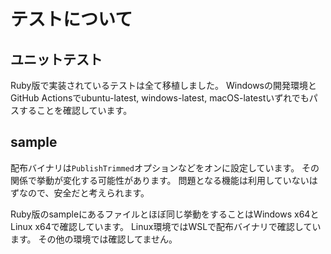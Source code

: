 # テストについて
## ユニットテスト
Ruby版で実装されているテストは全て移植しました。
Windowsの開発環境とGitHub Actionsでubuntu-latest, windows-latest, macOS-latestいずれでもパスすることを確認しています。

## sample
配布バイナリは`PublishTrimmed`オプションなどをオンに設定しています。
その関係で挙動が変化する可能性があります。
問題となる機能は利用していないはずなので、安全だと考えられます。

Ruby版のsampleにあるファイルとほぼ同じ挙動をすることはWindows x64とLinux x64で確認しています。
Linux環境ではWSLで配布バイナリで確認しています。
その他の環境では確認してません。
